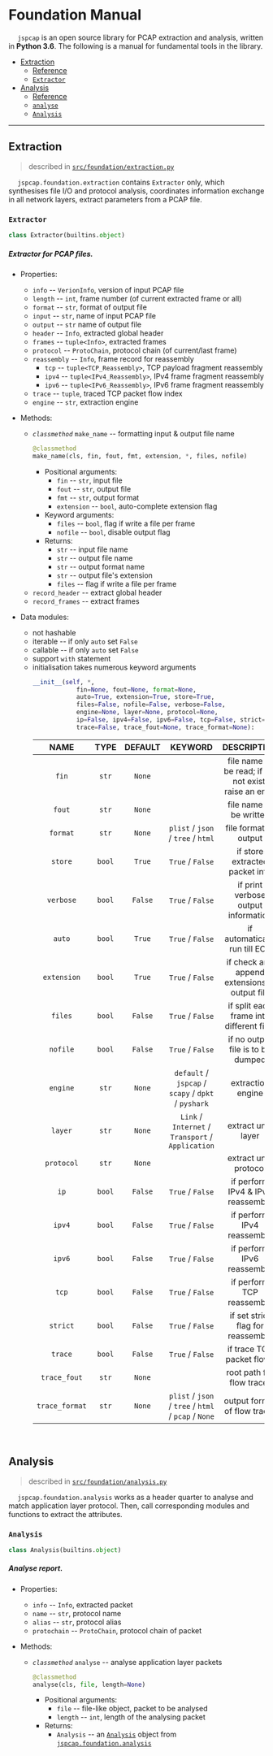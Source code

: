 # Foundation Manual

&emsp; `jspcap` is an open source library for PCAP extraction and analysis, written in __Python 3.6__. The following is a manual for fundamental tools in the library.

 - [Extraction](#extraction)
    * [Reference](https://github.com/JarryShaw/jspcap/tree/master/src/foundation/extraction.py)
    * [`Extractor`](#extractor)
 - [Analysis](#analysis)
    * [Reference](https://github.com/JarryShaw/jspcap/tree/master/src/foundation/analysis.py)
    * [`analyse`](#analyse)
    * [`Analysis`](#class-analysis)

---

## Extraction

 > described in [`src/foundation/extraction.py`](https://github.com/JarryShaw/jspcap/tree/master/src/foundation/extraction.py)

&emsp; `jspcap.foundation.extraction` contains `Extractor` only, which synthesises file I/O and protocol analysis, coordinates information exchange in all network layers, extract parameters from a PCAP file.

### `Extractor`

```python
class Extractor(builtins.object)
```

##### Extractor for PCAP files.

 - Properties:
    * `info` -- `VerionInfo`, version of input PCAP file
    * `length` -- `int`, frame number (of current extracted frame or all)
    * `format` -- `str`, format of output file
    * `input` -- `str`, name of input PCAP file
    * `output` -- `str` name of output file
    * `header` -- `Info`, extracted global header
    * `frames` -- `tuple<Info>`, extracted frames
    * `protocol` -- `ProtoChain`, protocol chain (of current/last frame)
    * `reassembly` -- `Info`, frame record for reassembly
        - `tcp` -- `tuple<TCP_Reassembly>`, TCP payload fragment reassembly
        - `ipv4` -- `tuple<IPv4_Reassembly>`, IPv4 frame fragment reassembly
        - `ipv6` -- `tuple<IPv6_Reassembly>`, IPv6 frame fragment reassembly
    * `trace` -- `tuple`, traced TCP packet flow index
    * `engine` -- `str`, extraction engine

 - Methods:
    * *`classmethod`* `make_name` -- formatting input & output file name
        ```python
        @classmethod
        make_name(cls, fin, fout, fmt, extension, *, files, nofile)
        ```
        - Positional arguments:
            * `fin` -- `str`, input file
            * `fout` -- `str`, output file
            * `fmt` -- `str`, output format
            * `extension` -- `bool`, auto-complete extension flag
        - Keyword arguments:
            * `files` -- `bool`, flag if write a file per frame
            * `nofile` -- `bool`, disable output flag
        - Returns:
            * `str` -- input file name
            * `str` -- output file name
            * `str` -- output format name
            * `str` -- output file's extension
            * `files` -- flag if write a file per frame
    * `record_header` -- extract global header
    * `record_frames` -- extract frames

 - Data modules:
    * not hashable
    * iterable -- if only `auto` set `False`
    * callable -- if only `auto` set `False`
    * support `with` statement
    * initialisation takes numerous keyword arguments
        ```python
        __init__(self, *,
                    fin=None, fout=None, format=None,                           # basic settings
                    auto=True, extension=True, store=True,                      # internal settings
                    files=False, nofile=False, verbose=False,                   # output settings
                    engine=None, layer=None, protocol=None,                     # extraction settings
                    ip=False, ipv4=False, ipv6=False, tcp=False, strict=False,  # reassembly settings
                    trace=False, trace_fout=None, trace_format=None):           # trace settings
        ```
        |      NAME      |  TYPE  | DEFAULT |                       KEYWORD                        |                       DESCRIPTION                       |
        | :------------: | :----: | :-----: | :--------------------------------------------------: | :-----------------------------------------------------: |
        |     `fin`      | `str`  | `None`  |                                                      | file name to be read; if file not exist, raise an error |
        |     `fout`     | `str`  | `None`  |                                                      |                 file name to be written                 |
        |    `format`    | `str`  | `None`  |          `plist` / `json` / `tree` / `html`          |                  file format of output                  |
        |    `store`     | `bool` | `True`  |                   `True` / `False`                   |             if store extracted packet info              |
        |   `verbose`    | `bool` | `False` |                   `True` / `False`                   |           if print verbose output information           |
        |     `auto`     | `bool` | `True`  |                   `True` / `False`                   |              if automatically run till EOF              |
        |  `extension`   | `bool` | `True`  |                   `True` / `False`                   |      if check and append extensions to output file      |
        |    `files`     | `bool` | `False` |                   `True` / `False`                   |        if split each frame into different files         |
        |    `nofile`    | `bool` | `False` |                   `True` / `False`                   |            if no output file is to be dumped            |
        |    `engine`    | `str`  | `None`  | `default` / `jspcap` / `scapy` / `dpkt` / `pyshark`  |                    extraction engine                    |
        |     `layer`    | `str`  | `None`  |  `Link` / `Internet` / `Transport` / `Application`   |                   extract until layer                   |
        |   `protocol`   | `str`  | `None`  |                                                      |                  extract until protocol                 |
        |      `ip`      | `bool` | `False` |                   `True` / `False`                   |            if perform IPv4 & IPv6 reassembly            |
        |     `ipv4`     | `bool` | `False` |                   `True` / `False`                   |               if perform IPv4 reassembly                |
        |     `ipv6`     | `bool` | `False` |                   `True` / `False`                   |               if perform IPv6 reassembly                |
        |     `tcp`      | `bool` | `False` |                   `True` / `False`                   |                if perform TCP reassembly                |
        |    `strict`    | `bool` | `False` |                   `True` / `False`                   |            if set strict flag for reassembly            |
        |    `trace`     | `bool` | `False` |                   `True` / `False`                   |                if trace TCP packet flows                |
        |  `trace_fout`  | `str`  | `None`  |                                                      |                root path for flow tracer                |
        | `trace_format` | `str`  | `None`  | `plist` / `json` / `tree` / `html` / `pcap` / `None` |              output format of flow tracer               |

&nbsp;

## Analysis

 > described in [`src/foundation/analysis.py`](https://github.com/JarryShaw/jspcap/tree/master/src/foundation/analysis.py)

&emsp; `jspcap.foundation.analysis` works as a header quarter to analyse and match application layer protocol. Then, call corresponding modules and functions to extract the attributes.

<a name="class-analysis"> </a>

### `Analysis`

```python
class Analysis(builtins.object)
```

##### Analyse report.

 - Properties:
    * `info` -- `Info`, extracted packet
    * `name` -- `str`, protocol name
    * `alias` -- `str`, protocol alias
    * `protochain` -- `ProtoChain`, protocol chain of packet

 - Methods:
    * *`classmethod`* `analyse` -- analyse application layer packets
        ```python
        @classmethod
        analyse(cls, file, length=None)
        ```
        - Positional arguments:
           * `file` -- file-like object, packet to be analysed
           * `length` -- `int`, length of the analysing packet
        - Returns:
           * `Analysis` -- an [`Analysis`](#class-analysis) object from [`jspcap.foundation.analysis`](#analysis)
